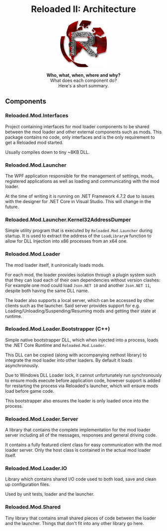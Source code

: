 <div align="center">
	<h1>Reloaded II: Architecture</h1>
	<img src="./Images/Reloaded/Reloaded Logo.png" width="150" align="center" />
	<br/> <br/>
	<strong>Who, what, when, where and why?</strong>
	<br/>
    What does each component do?
    <br/>
    Here's a short summary.
</div>

## Components

### Reloaded.Mod.Interfaces 
Project containing interfaces for mod loader components to be shared between the mod loader and other external components such as mods. This package contains no code, only interfaces and is the only requirement to get a Reloaded mod started.

Usually compiles down to tiny ~8KB DLL.

### Reloaded.Mod.Launcher
The WPF application responsible for the management of settings, mods, registered applications as well as loading and communicating with the mod loader.

At the time of writing it is running on .NET Framework 4.7.2 due to issues with the designer for .NET Core in Visual Studio. This will change in the future.

### Reloaded.Mod.Launcher.Kernel32AddressDumper
Simple utility program that is executed by `Reloaded.Mod.Launcher` during startup. 
It is used to extract the address of the `LoadLibraryW` function to allow for DLL Injection into x86 processes from an x64 one.

### Reloaded.Mod.Loader
The mod loader itself, it unironically loads mods.

For each mod, the loader provides isolation through a plugin system such that they can load each of their own dependencies without version clashes: For example one mod could load `Json.NET 10` and another `Json.NET 11`, despite both having the same DLL name.

The loader also supports a local server, which can be accessed by other clients such as the launcher. Said server provides support for e.g. Loading/Unloading/Suspending/Resuming mods and getting their state at runtime.

### Reloaded.Mod.Loader.Bootstrapper (C++)
Simple native bootstrapper DLL, which when injected into a process, loads the .NET Core Runtime and `Reloaded.Mod.Loader`.

This DLL can be copied (along with accompanying nethost library) to integrate the mod loader into other loaders. By default it loads asynchronously.

Due to Windows DLL Loader lock, it cannot unfortunately run synchronously to ensure mods execute before application code, however support is added for restarting the process via Reloaded's launcher, which will ensure mods load before game code.

This bootstrapper also ensures the loader is only loaded once into the process.

### Reloaded.Mod.Loader.Server
A library that contains the complete implementation for the mod loader server including all of the messages, responses and general driving code. 

It contains a fully featured client class for easy communication with the mod loader server.
Only the host class is contained in the actual mod loader itself.

### Reloaded.Mod.Loader.IO
Library which contains shared I/O code used to both load, save and clean up configuration files.

Used by unit tests, loader and the launcher.

### Reloaded.Mod.Shared
Tiny library that contains small shared pieces of code between the loader and the launcher.
Things that don't fit into any other library go here.